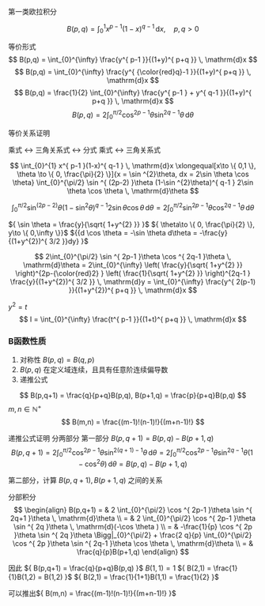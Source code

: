第一类欧拉积分

$$
B(p,q) = \int_{0}^{1} x^{ p-1 }(1-x)^{ q-1 } \, \mathrm{d}x, \quad p,q > 0 
$$

等价形式
$$ B(p,q) = \int_{0}^{\infty} \frac{y^{ p-1 }}{(1+y)^{ p+q }} \, \mathrm{d}x $$
$$ B(p,q) = \int_{0}^{\infty} \frac{y^{ {\color{red}q}-1 }}{(1+y)^{ p+q }} \, \mathrm{d}x $$
$$ B(p,q) = \frac{1}{2} \int_{0}^{\infty} \frac{y^{ p-1 } + y^{ q-1 }}{(1+y)^{ p+q }} \, \mathrm{d}x $$
$$
B(p,q) = 2 \int_{0}^{\pi/2} \cos ^{ 2p-1 } \theta \sin ^{ 2q-1 }\theta \, \mathrm{d}\theta 
$$


等价关系证明

乘式 <-> 三角关系式 <-> 分式
乘式 <-> 三角关系式

$$
\int_{0}^{1} x^{ p-1 }(1-x)^{ q-1 } \, \mathrm{d}x 
\xlongequal[x\to \{ 0,1 \}, \theta \to \{ 0, \frac{\pi}{2} \}]{x = \sin ^{2}\theta, dx = 2\sin \theta \cos \theta}
\int_{0}^{\pi/2} \sin ^{ (2p-2) }\theta (1-\sin ^{2}\theta)^{ q-1 } 2\sin \theta \cos \theta \, \mathrm{d}\theta 
$$

$$
\int_{0}^{\pi/2} \sin ^{ (2p-2) }\theta (1-\sin ^{2}\theta)^{ q-1 } 2\sin \theta \cos \theta \, \mathrm{d}\theta  
= 2\int_{0}^{\pi/2} \sin ^{ 2p-1 }\theta \cos ^{ 2q-1 }\theta  \, \mathrm{d}\theta
$$

${ \sin \theta = \frac{y}{\sqrt{ 1+y^{2} }} }$ 
${ \theta\to \{ 0, \frac{\pi}{2} \}, y\to \{ 0,\infty  \}}$
${{d \cos \theta = -\sin \theta d\theta = -\frac{y}{(1+y^{2})^{ 3/2 }}dy} }$ 

$$
2\int_{0}^{\pi/2} \sin ^{ 2p-1 }\theta \cos ^{ 2q-1 }\theta  \, \mathrm{d}\theta
= 2\int_{0}^{\infty} 
\left( \frac{y}{\sqrt{ 1+y^{2} }} \right)^{2p-{\color{red}2} } 
\left( \frac{1}{\sqrt{ 1+y^{2} }} \right)^{2q-1 } 
\frac{y}{(1+y^{2})^{ 3/2 }}
\, \mathrm{d}y 
= \int_{0}^{\infty} \frac{y^{ 2(p-1) }}{(1+y^{2})^{ p+q }} \, \mathrm{d}x 
$$


${ y^{2} = t }$ 
$$
I = \int_{0}^{\infty} \frac{t^{ p-1 }}{(1+t)^{ p+q }} \, \mathrm{d}x 
$$


### B函数性质

1. 对称性 ${ B(p,q) = B(q,p) }$ 
2. ${ B(p,q) }$ 在定义域连续，且具有任意阶连续偏导数
3. 递推公式

$$
B(p,q+1) = \frac{q}{p+q}B(p,q), 
B(p+1,q) = \frac{p}{p+q}B(p,q)
$$
${ m,n \in \mathbb{N}^{ + } }$ 
$$
B(m,n) = \frac{(m-1)!(n-1)!}{(m+n-1)!}
$$


递推公式证明
分两部分
第一部分
${ B(p,q+1) = B(p,q) - B(p+1,q) }$ 
$$
B(p,q+1)
= 2 \int_{0}^{\pi/2} \cos ^{ 2p-1 }\theta \sin ^{ 2(q+1)-1 }\theta \, \mathrm{d}\theta 
= 2 \int_{0}^{\pi/2} \cos ^{ 2p-1 }\theta \sin ^{ 2q-1 }\theta (1 -\cos ^{2}\theta) \, \mathrm{d}\theta 
= B(p,q) - B(p+1,q)
$$

第二部分，计算 ${B(p,q+1), B(p+1,q) }$ 之间的关系

分部积分
$$
\begin{align}
B(p,q+1)
= & 2 \int_{0}^{\pi/2} \cos ^{ 2p-1 }\theta \sin ^{ 2q+1 }\theta \, \mathrm{d}\theta  \\
= & 2 \int_{0}^{\pi/2} \cos ^{ 2p-1 }\theta \sin ^{ 2q }\theta \, \mathrm{d}(-\cos \theta ) \\ 
= & -\frac{1}{p} \cos ^{ 2p }\theta \sin ^{ 2q }\theta \Bigg|_{0}^{\pi/2}  + \frac{2 q}{p} \int_{0}^{\pi/2} \cos ^{ 2p }\theta \sin ^{ 2q-1 }\theta \cos \theta  \, \mathrm{d}\theta \\
= & \frac{q}{p}B(p+1,q)
\end{align}
$$

因此 ${ B(p,q+1) = \frac{q}{p+q}B(p,q) }$ 
${ B(1,1) = 1 }$ 
${ B(2,1) = \frac{1}{1}B(1,2) = B(1,2) }$ 
${ B(2,1) = \frac{1}{1+1}B(1,1) = \frac{1}{2} }$ 

可以推出${ B(m,n) = \frac{(m-1)!(n-1)!}{(m+n-1)!} }$ 

